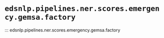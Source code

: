 # `edsnlp.pipelines.ner.scores.emergency.gemsa.factory`

::: edsnlp.pipelines.ner.scores.emergency.gemsa.factory
